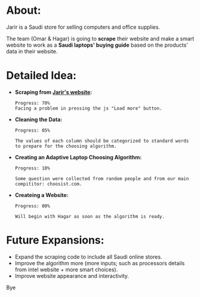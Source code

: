 # About:
Jarir is a Saudi store for selling computers and office supplies.

The team (Omar & Hagar) is going to **scrape** their website and make a smart website to work as a **Saudi laptops' buying guide** based on the products' data in their website.

# Detailed Idea:
- **Scraping from [Jarir's website](https://www.jarir.com/sa-en/computers-&-tablets/laptops.html):**

      Progress: 70%
      Facing a problem in pressing the js "Load more" button.
- **Cleaning the Data:**

      Progress: 05%
      
      The values of each column should be categorized to standard words to prepare for the choosing algorithm.
- **Creating an Adaptive Laptop Choosing Algorithm:**

      Progress: 10% 
      
      Some question were collected from random people and from our main compititor: choosist.com.
- **Createing a Website:**

      Progress: 00%
      
      Will begin with Hagar as soon as the algorithm is ready.

# Future Expansions:
- Expand the scraping code to include all Saudi online stores.
- Improve the algorithm more (more inputs; such as processors details from intel website  + more smart choices).
- Improve website appearance and interactivity.

Bye
